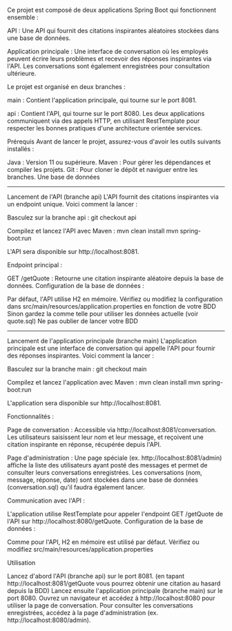 Ce projet est composé de deux applications Spring Boot qui fonctionnent ensemble :

API : Une API qui fournit des citations inspirantes aléatoires stockées dans une base de données.

Application principale : Une interface de conversation où les employés peuvent écrire leurs problèmes et recevoir des réponses inspirantes via l'API. 
Les conversations sont également enregistrées pour consultation ultérieure.

Le projet est organisé en deux branches :

main : Contient l'application principale, qui tourne sur le port 8081.

api : Contient l'API, qui tourne sur le port 8080.
Les deux applications communiquent via des appels HTTP, en utilisant RestTemplate pour respecter les bonnes pratiques d'une architecture orientée services.

Prérequis
Avant de lancer le projet, assurez-vous d'avoir les outils suivants installés :

Java : Version 11 ou supérieure.
Maven : Pour gérer les dépendances et compiler les projets.
Git : Pour cloner le dépôt et naviguer entre les branches.
Une base de données 

--------------------------------------------------------------------------------------------------------------------------------------------------------------------------------------------------------------------------------------------------------------------


Lancement de l'API (branche api)
L'API fournit des citations inspirantes via un endpoint unique. Voici comment la lancer :

Basculez sur la branche api :
git checkout api

Compilez et lancez l'API avec Maven :
mvn clean install
mvn spring-boot:run

L'API sera disponible sur http://localhost:8081.

Endpoint principal :

GET /getQuote : Retourne une citation inspirante aléatoire depuis la base de données.
Configuration de la base de données :

Par défaut, l'API utilise H2 en mémoire. Vérifiez ou modifiez la configuration dans src/main/resources/application.properties en fonction de votre BDD
Sinon gardez la comme telle pour utiliser les données actuelle (voir quote.sql)
Ne pas oublier de lancer votre BDD

--------------------------------------------------------------------------------------------------------------------------------------------------------------------------------------------------------------------------------------------------------------------

Lancement de l'application principale (branche main)
L'application principale est une interface de conversation qui appelle l'API pour fournir des réponses inspirantes. Voici comment la lancer :

Basculez sur la branche main :
git checkout main


Compilez et lancez l'application avec Maven :
mvn clean install
mvn spring-boot:run

L'application sera disponible sur http://localhost:8081.

Fonctionnalités :

Page de conversation : Accessible via http://localhost:8081/conversation. Les utilisateurs saisissent leur nom et leur message, et reçoivent une citation inspirante en réponse, récupérée depuis l'API.

Page d'administration : Une page spéciale (ex. http://localhost:8081/admin) affiche la liste des utilisateurs ayant posté des messages et permet de consulter leurs conversations enregistrées.
Les conversations (nom, message, réponse, date) sont stockées dans une base de données (conversation.sql) qu'il faudra également lancer.

Communication avec l'API :

L'application utilise RestTemplate pour appeler l'endpoint GET /getQuote de l'API sur http://localhost:8080/getQuote.
Configuration de la base de données :

Comme pour l'API, H2 en mémoire est utilisé par défaut. Vérifiez ou modifiez src/main/resources/application.properties 

Utilisation

Lancez d'abord l'API (branche api) sur le port 8081. (en tapant http://localhost:8081/getQuote vous pourrez obtenir une citation au hasard depuis la BDD)
Lancez ensuite l'application principale (branche main) sur le port 8080.
Ouvrez un navigateur et accédez à http://localhost:8080 pour utiliser la page de conversation.
Pour consulter les conversations enregistrées, accédez à la page d'administration (ex. http://localhost:8080/admin).








